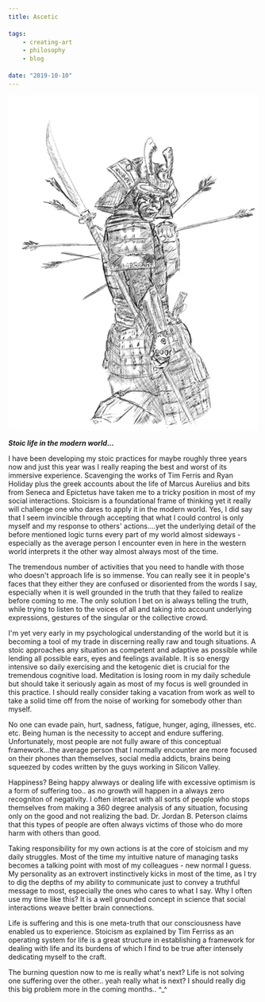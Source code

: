 ```yaml
---
title: Ascetic

tags:
    - creating-art
    - philosophy
    - blog

date: "2019-10-10"
---
```


![samurai](samurai.jpg) 

***Stoic life in the modern world...***

I have been developing my stoic practices for maybe roughly three years now and just this year was I really reaping the best and worst of its immersive experience. Scavenging the works of Tim Ferris and Ryan Holiday plus the greek accounts about the life of Marcus Aurelius and bits from Seneca and Epictetus have taken me to a tricky position in most of my social interactions. Stoicism is a foundational frame of thinking yet it really will challenge one who dares to apply it in the modern world. Yes, I did say that I seem invincible through accepting that what I could control is only myself and my response to others' actions....yet the underlying detail of the before mentioned logic turns every part of my world almost sideways - especially as the average person I encounter even in here in the western world interprets it the other way almost always most of the time. 

The tremendous number of activities that you need to handle with those who doesn't approach life is so immense. You can really see it in people's faces that they either they are confused or disoriented from the words I say, especially when it is well grounded in the truth that they failed to realize before coming to me. The only solution I bet on is always telling the truth, while trying to listen to the voices of all and taking into account underlying expressions, gestures of the singular or the collective crowd. 

I'm yet very early in my psychological understanding of the world but it is becoming a tool of my trade in discerning really raw and tough situations. A stoic approaches any situation as competent and adaptive as possible while lending all possible ears, eyes and feelings available. It is so energy intensive so daily exercising and the ketogenic diet is crucial for the tremendous cognitive load. Meditation is losing room in my daily schedule but should take it seriously again as most of my focus is well grounded in this practice. I should really consider taking a vacation from work as well to take a solid time off from the noise of working for somebody other than myself.

No one can evade pain, hurt, sadness, fatigue, hunger, aging, illnesses, etc. etc. Being human is the necessity to accept and endure suffering. Unfortunately, most people are not fully aware of this conceptual framework...the average person that I normally encounter are more focused on their phones than themselves, social media addicts, brains being squeezed by codes written by the guys working in Silicon Valley.  

Happiness? Being happy alwways or dealing life with excessive optimism is a form of suffering too.. as no growth will happen in a always zero recogniton of negativity. I often interact with all sorts of people who stops themselves from making a 360 degree analysis of any situation, focusing only on the good and not realizing the bad. Dr. Jordan B. Peterson claims that this types of people are often always victims of those who do more harm with others than good.

Taking responsibility for my own actions is at the core of stoicism and my daily struggles. Most of the time my intuitive nature of managing tasks becomes a talking point with most of my colleagues - new normal I guess. My personality as an extrovert instinctively kicks in most of the time, as I try to dig the depths of my ability to communicate just to convey a truthful message to most, especially the ones who cares to what I say. Why I often use my time like this? It is a well grounded concept in science that social interactions weave better brain connections.

Life is suffering and this is one meta-truth that our consciousness have enabled us to experience. Stoicism as explained by Tim Ferriss as an operating system for life is a great structure in establishing a framework for dealing with life and its burdens of which I find to be true after intensely dedicating myself to the craft. 

The burning question now to me is really what's next? Life is not solving one suffering over the other.. yeah really what is next? I should really dig this big problem more in the coming months.. ^_^